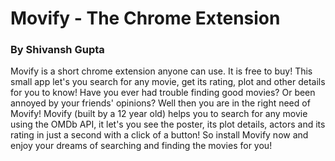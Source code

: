 # Movify - The Chrome Extension
### By Shivansh Gupta


Movify is a short chrome extension anyone can use. It is free to buy! This small app let's you search for any movie, get its rating, plot and other details for you to know! Have you ever had trouble finding good movies? Or been annoyed by your friends' opinions? Well then you are in the right need of Movify! Movify (built by a 12 year old) helps you to search for any movie using the OMDb API, it let's you see the poster, its plot details, actors and its rating in just a second with a click of a button! So install Movify now and enjoy your dreams of searching and finding the movies for you!
